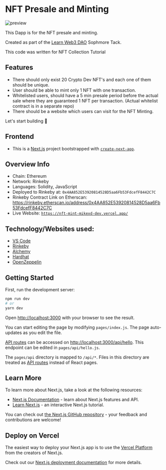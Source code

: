 # NFT Presale and Minting

![preview](https://i.imgur.com/fVxV66f_d.webp?maxwidth=1520&fidelity=grand)

This Dapp is for the NFT presale and minting.

Created as part of the [Learn Web3 DAO](https://www.learnweb3.io/) Sophmore Tack.

This code was written for NFT Collection Tutorial

## Features

- There should only exist 20 Crypto Dev NFT's and each one of them should be unique.
- User should be able to mint only 1 NFT with one transaction.
- Whitelisted users, should have a 5 min presale period before the actual sale where they are guaranteed 1 NFT per transaction. (Actual whitelist contract is in a separate repo)
- There should be a website which users can visit for the NFT Minting.

Let's start building 🚀

## Frontend 

- This is a [Next.js](https://nextjs.org/) project bootstrapped with [`create-next-app`](https://github.com/vercel/next.js/tree/canary/packages/create-next-app).


## Overview Info

- Chain: Ethereum
- Network: Rinkeby
- Languages: Solidity, JavaScript
- Deployed to Rinkeby at: `0x4AA852E53920814528D5aa6Fb53FdcefF8442C7C`
- Rinkeby Contract Link on Etherscan: https://rinkeby.etherscan.io/address/0x4AA852E53920814528D5aa6Fb53FdcefF8442C7C
- Live Website: [`https://nft-mint-mikexd-dev.vercel.app/`](https://nft-mint-mikexd-dev.vercel.app/)


## Technology/Websites used:

- [VS Code](https://code.visualstudio.com/)
- [Rinkeby](https://www.rinkeby.io/#stats)
- [Alchemy](https://www.alchemy.com/)
- [Hardhat](https://hardhat.org/)
- [OpenZeppelin](https://www.openzeppelin.com/)

## Getting Started

First, run the development server:

```bash
npm run dev
# or
yarn dev
```

Open [http://localhost:3000](http://localhost:3000) with your browser to see the result.

You can start editing the page by modifying `pages/index.js`. The page auto-updates as you edit the file.

[API routes](https://nextjs.org/docs/api-routes/introduction) can be accessed on [http://localhost:3000/api/hello](http://localhost:3000/api/hello). This endpoint can be edited in `pages/api/hello.js`.

The `pages/api` directory is mapped to `/api/*`. Files in this directory are treated as [API routes](https://nextjs.org/docs/api-routes/introduction) instead of React pages.

## Learn More

To learn more about Next.js, take a look at the following resources:

- [Next.js Documentation](https://nextjs.org/docs) - learn about Next.js features and API.
- [Learn Next.js](https://nextjs.org/learn) - an interactive Next.js tutorial.

You can check out [the Next.js GitHub repository](https://github.com/vercel/next.js/) - your feedback and contributions are welcome!

## Deploy on Vercel

The easiest way to deploy your Next.js app is to use the [Vercel Platform](https://vercel.com/new?utm_medium=default-template&filter=next.js&utm_source=create-next-app&utm_campaign=create-next-app-readme) from the creators of Next.js.

Check out our [Next.js deployment documentation](https://nextjs.org/docs/deployment) for more details.
